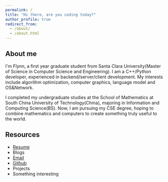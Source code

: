 ```yaml
---
permalink: /
title: "Hi there, are you coding today?"
author_profile: true
redirect_from: 
  - /about/
  - /about.html
---
```


## About me
I'm Flynn, a first year graduate student from Santa Clara University(Master of Science in Computer Science and Engineering). I am a C++/Python developer, experienced in backend/server/client development. My interests include algorithm optimization, computer graphics, language model and OS&Network.

I completed my undergraduate studies at the School of Mathematics at South China University of Technology(China), majoring in Information and Computing Science(BS). Now, I am pursuing my CSE degree, hoping to combine mathematics and computers to create something truly useful to the world.

## Resources
- [Resume](https://github.com/MSZ-006V/MSZ-006V.github.io/blob/main/assets/CV%20-%20Yinmingren%20Fu%20-%20Software.pdf)
- Blogs
- [Email](yfu5@scu.edu)
- [Github](https://github.com/MSZ-006V)
- Projects
- Something interesting